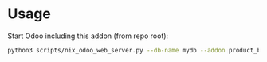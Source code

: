 # Usage

Start Odoo including this addon (from repo root):

```bash
python3 scripts/nix_odoo_web_server.py --db-name mydb --addon product_brand_purchase
```
